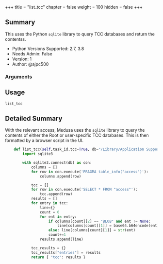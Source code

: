 +++
title = "list_tcc"
chapter = false
weight = 100
hidden = false
+++

## Summary

This uses the Python `sqlite` library to query TCC databases and return the contentss.

- Python Versions Supported: 2.7, 3.8
- Needs Admin: False  
- Version: 1  
- Author: @ajpc500  

### Arguments

## Usage

```
list_tcc
```

## Detailed Summary
With the relevant access, Medusa uses the `sqlite` library to query the contents of either the Root or user-specific TCC databases. This is then formatted by a browser script in the UI.

```Python
    def list_tcc(self,task_id,tcc=True, db="/Library/Application Support/com.apple.TCC/TCC.db"):
        import sqlite3

        with sqlite3.connect(db) as con:
            columns = []
            for row in con.execute('PRAGMA table_info("access")'):
                columns.append(row)

            tcc = []
            for row in con.execute('SELECT * FROM "access"'):
                tcc.append(row)
            results = []
            for entry in tcc:
                line={}
                count = 0 
                for ent in entry:
                    if columns[count][2] == "BLOB" and ent != None:
                        line[columns[count][1]] = base64.b64encode(ent).decode()
                    else: line[columns[count][1]] = str(ent)
                    count+=1
                results.append(line)

            tcc_results = {}
            tcc_results["entries"] = results
            return { "tcc": results }

```